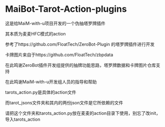 # MaiBot-Tarot-Action-plugins
这是给MaiM-with-u项目开发的一个伪抽塔罗牌插件

其本质为麦麦HFC模式的action

参考了https://github.com/FloatTech/ZeroBot-Plugin
的塔罗牌插件进行开发

卡牌图片来自于https://github.com/FloatTech/zbpdata

在此鸣谢ZeroBot插件开发组提供的抽牌功能思路，塔罗牌数据和卡牌图片仓库支持

在此鸣谢MaiM-with-u开发组人员的指导和帮助

tarots_action.py是具体的action文件

而tarot_jsons文件夹和其内的两份json文件是它所依赖的文件

请把这个文件夹和tarots_action.py放在麦麦的action目录下使用，别忘了改init，导入tarots_action
